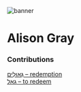 <html><body><img id="banner" src="/sahd/images/banners/banner.png" alt="banner" /></body></html>

# **Alison Gray**


### Contributions
[גְּאוּלִים – redemption](../words/redemption.md)<br>[גאל – to redeem](../words/to_redeem.md)<br>